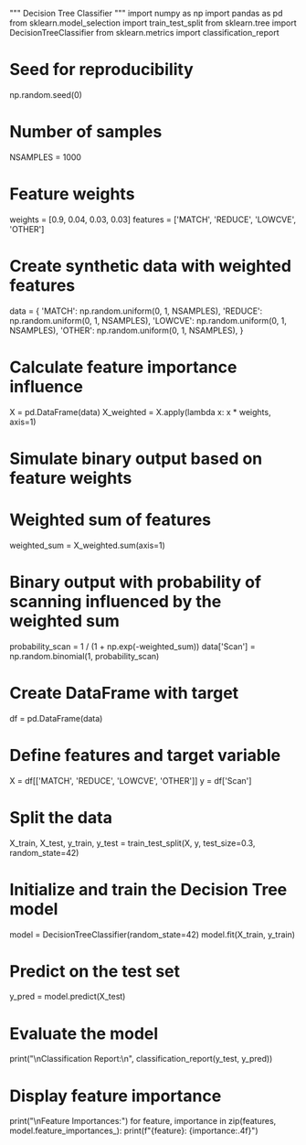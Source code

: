 """
Decision Tree Classifier
"""
import numpy as np
import pandas as pd
from sklearn.model_selection import train_test_split
from sklearn.tree import DecisionTreeClassifier
from sklearn.metrics import classification_report

# Seed for reproducibility
np.random.seed(0)

# Number of samples
NSAMPLES = 1000

# Feature weights
weights = [0.9, 0.04, 0.03, 0.03]
features = ['MATCH', 'REDUCE', 'LOWCVE', 'OTHER']

# Create synthetic data with weighted features
data = {
    'MATCH': np.random.uniform(0, 1, NSAMPLES),
    'REDUCE': np.random.uniform(0, 1, NSAMPLES),
    'LOWCVE': np.random.uniform(0, 1, NSAMPLES),
    'OTHER': np.random.uniform(0, 1, NSAMPLES),
}

# Calculate feature importance influence
X = pd.DataFrame(data)
X_weighted = X.apply(lambda x: x * weights, axis=1)

# Simulate binary output based on feature weights
# Weighted sum of features
weighted_sum = X_weighted.sum(axis=1)
# Binary output with probability of scanning influenced by the weighted sum
probability_scan = 1 / (1 + np.exp(-weighted_sum))
data['Scan'] = np.random.binomial(1, probability_scan)

# Create DataFrame with target
df = pd.DataFrame(data)

# Define features and target variable
X = df[['MATCH', 'REDUCE', 'LOWCVE', 'OTHER']]
y = df['Scan']

# Split the data
X_train, X_test, y_train, y_test = train_test_split(X, y, test_size=0.3, random_state=42)

# Initialize and train the Decision Tree model
model = DecisionTreeClassifier(random_state=42)
model.fit(X_train, y_train)

# Predict on the test set
y_pred = model.predict(X_test)

# Evaluate the model
print("\nClassification Report:\n", classification_report(y_test, y_pred))

# Display feature importance
print("\nFeature Importances:")
for feature, importance in zip(features, model.feature_importances_):
    print(f"{feature}: {importance:.4f}")
